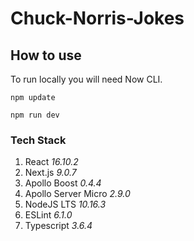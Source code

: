 # Chuck-Norris-Jokes
## How to use

To run locally you will need Now CLI.

`npm update`

`npm run dev`

### Tech Stack

1. React _16.10.2_
2. Next.js _9.0.7_
3. Apollo Boost _0.4.4_
4. Apollo Server Micro _2.9.0_
5. NodeJS LTS _10.16.3_
6. ESLint _6.1.0_
7. Typescript _3.6.4_

